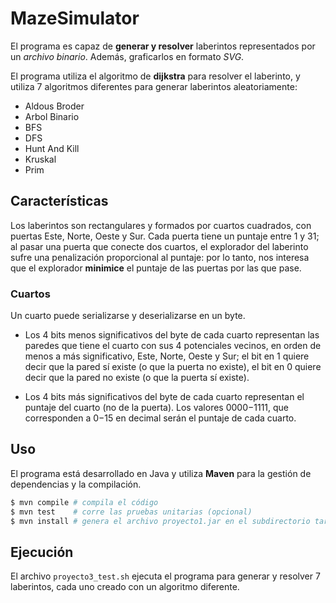 # MazeSimulator

<p>El programa es capaz de <strong>generar y resolver</strong> laberintos representados por un <em>archivo binario</em>. Además, graficarlos en formato <em>SVG</em>.</p>

El programa utiliza el algoritmo de **dijkstra** para resolver el laberinto, y utiliza 7 algoritmos diferentes para generar laberintos aleatoriamente:

- Aldous Broder
- Arbol Binario
- BFS
- DFS
- Hunt And Kill
- Kruskal
- Prim

## Características

<p>Los laberintos son rectangulares y formados por cuartos cuadrados, con puertas Este, Norte, Oeste y Sur.  Cada puerta tiene un puntaje entre 1 y 31; al pasar una puerta que conecte dos cuartos, el explorador del laberinto sufre una penalización proporcional al puntaje: por lo tanto, nos interesa que el explorador <strong>minimice</strong>  el puntaje de las puertas por las que pase.</p>

### Cuartos

<p>Un cuarto puede serializarse y deserializarse en un byte.</p>

- <p>Los 4 bits menos significativos del byte de cada cuarto representan las paredes que tiene el cuarto con sus 4 potenciales vecinos, en orden de menos a más significativo, Este, Norte, Oeste y Sur; el bit en 1 quiere decir que la pared sí existe (o que la puerta no existe), el bit en 0 quiere decir que la pared no existe (o que la puerta sí existe).</p>

- <p>Los 4 bits más significativos del byte de cada cuarto representan el puntaje del cuarto (no de la puerta). Los valores 0000−1111, que corresponden a 0−15 en decimal serán el puntaje de cada cuarto.</p>

## Uso

El programa está desarrollado en Java y utiliza **Maven** para la gestión de dependencias y la compilación.

```sh
$ mvn compile # compila el código
$ mvn test    # corre las pruebas unitarias (opcional)
$ mvn install # genera el archivo proyecto1.jar en el subdirectorio target
```

## Ejecución

El archivo `proyecto3_test.sh` ejecuta el programa para generar y resolver 7 laberintos, cada uno creado con un algoritmo diferente.
